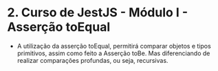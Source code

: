 # 2. Curso de JestJS - Módulo I - Asserção toEqual

- A utilização da asserção toEqual, permitirá comparar objetos e tipos primitivos, assim como feito a Asserção toBe. Mas diferenciando de realizar comparações profundas, ou seja, recursivas.